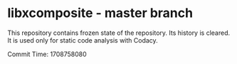 # libxcomposite - master branch

This repository contains frozen state of the repository.
Its history is cleared. It is used only for static code
analysis with Codacy.

Commit Time: 1708758080